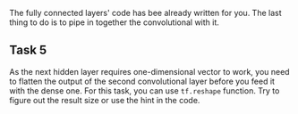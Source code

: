 The fully connected layers' code has bee already written for you. The last thing to do is to pipe in together the convolutional with it.

## Task 5

As the next hidden layer requires one-dimensional vector to work, you need to flatten the output of the second convolutional layer before you feed it with the dense one. For this task, you can use `tf.reshape` function. Try to figure out the result size or use the hint in the code.
